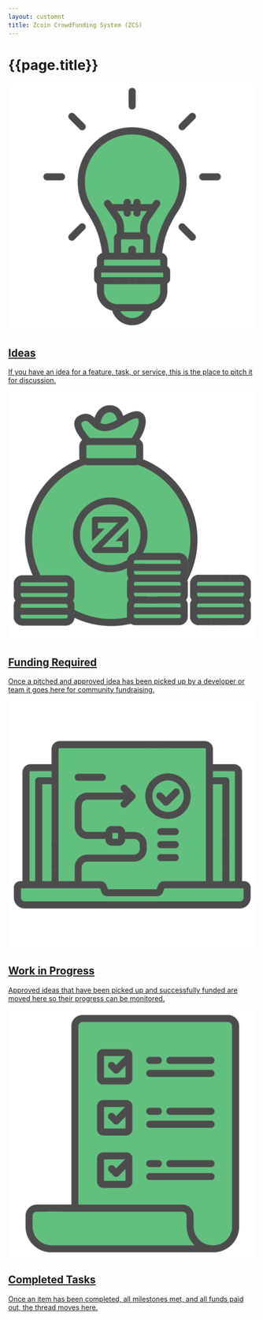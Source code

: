 ```yaml
---
layout: customnt
title: Zcoin Crowdfunding System (ZCS)
---
```

<div class="ffs-main">
        <div class="container description" >
               <h1>{{page.title}}</h1>
        </div>
        <section class="container">
            <div class="row">
               <div class="half col-sm-6 col-xs-12">
                    <a href="{{site.baseurl}}/ideas/" class="ffs-cat row">
                     <div class="col-sm-4 col-xs-4">
                         <img src="/img/ideas.png" class="icon"/>
                     </div>
                     <div class="col-sm-8 col-xs-8">
                         <h2>Ideas</h2>
                         <p>If you have an idea for a feature, task, or service, this is the place to pitch it for discussion.</p>
                     </div>
                     </a>
               </div>
               <div class="half col-sm-6 col-xs-12">
                  <a href="{{site.baseurl}}/funding-required/" class="row ffs-cat">
                     <div class="col-sm-4 col-xs-4">
                         <img src="/img/funding-required.png" class="icon"/>
                     </div>
                     <div class="col-sm-8 col-xs-8">
                         <h2>Funding Required</h2>
                         <p>Once a pitched and approved idea has been picked up by a developer or team it goes here for community fundraising.</p>
                     </div>
                   </a>
               </div>
               <div class="half col-sm-6 col-xs-12">
                  <a href="{{site.baseurl}}/work-in-progress/" class="row ffs-cat">
                    <div class="col-sm-4 col-xs-4">
                         <img src="/img/work-in-progress.png" class="icon"/>
                     </div>
                     <div class="col-sm-8 col-xs-8">
                         <h2>Work in Progress</h2>
                        <p>Approved ideas that have been picked up and successfully funded are moved here so their progress can be monitored.</p>
                     </div>
                   </a>
               </div>
               <div class="half col-sm-6 col-xs-12">
                    <a href="{{site.baseurl}}/completed-proposals/" class="ffs-cat row">
                        <div class="col-sm-4 col-xs-4">
                             <img src="/img/completed-tasks.png" class="icon"/>
                         </div>
                         <div class="col-sm-8 col-xs-8">
                             <h2>Completed Tasks</h2>
                             <p>Once an item has been completed, all milestones met, and all funds paid out, the thread moves here.</p>
                         </div>
                   </a>
               </div>
            </div>
        </section>
</div>